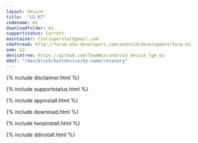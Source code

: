 ```yaml
---
layout: device
title:  "LG K7"
codename: m1
downloadfolder: m1
supportstatus: Current
maintainer: Czarsuperstar@gmail.com
xdathread: http://forum.xda-developers.com/android/development/twrp-m1-lg-k7-t3462130
oem: LG
devicetree: https://github.com/TeamWin/android_device_lge_m1
ddof: "/dev/block/bootdevice/by-name/recovery"
---
```


{% include disclaimer.html %}

{% include supportstatus.html %}

{% include appinstall.html %}

{% include download.html %}

{% include twrpinstall.html %}

{% include ddinstall.html %}
